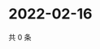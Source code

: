 # 2022-02-16

共 0 条

<!-- BEGIN WEIBO -->
<!-- 最后更新时间 Wed Feb 16 2022 00:10:30 GMT+0800 (China Standard Time) -->

<!-- END WEIBO -->
